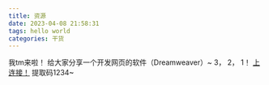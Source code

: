 ```yaml
---
title: 资源
date: 2023-04-08 21:58:31
tags: hello world
categories: 干货
---
```

我tm来啦！
给大家分享一个开发网页的软件（Dreamweaver）~
3，
2，
1！
[上连接！](https://pan.baidu.com/s/1a7rPZQKfGN0jbgqPLSKLbg?pwd=1234 
)
提取码1234~